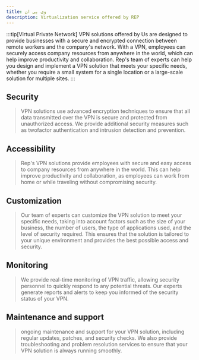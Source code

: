 ```yaml
---
title: وی پی ان
description: Virtualization service offered by REP
---
```

:::tip[Virtual Private Network]
VPN solutions offered by Us are designed to provide businesses with a secure and encrypted connection between remote workers and the company's network. With a VPN, employees can securely access company resources from anywhere in the world, which can help improve productivity and collaboration. Rep's team of experts can help you design and implement a VPN solution that meets your specific needs, whether you require a small system for a single location or a large-scale solution for multiple sites.
:::

## Security
> VPN solutions use advanced encryption techniques to ensure that all data transmitted over the VPN is secure and protected from unauthorized access. We provide additional security measures such as twofactor authentication and intrusion detection and prevention.

## Accessibility
> Rep's VPN solutions provide employees with secure and easy access to company resources from anywhere in the world. This can help improve productivity and collaboration, as employees can work from home or while traveling without compromising security.

## Customization
> Our team of experts can customize the VPN solution to meet your specific needs, taking into account factors such as the size of your business, the number of users, the type of applications used, and the level of security required. This ensures that the solution is tailored to your unique environment and provides the best possible access and security.

## Monitoring
> We provide real-time monitoring of VPN traffic, allowing security personnel to quickly respond to any potential threats. Our experts generate reports and alerts to keep you informed of the security status of your VPN.

## Maintenance and support
> ongoing maintenance and support for your VPN solution, including regular updates, patches, and security checks. We also provide troubleshooting and problem resolution services to ensure that your VPN solution is always running smoothly.